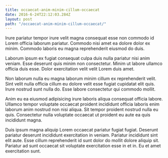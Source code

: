```yaml
---
title: occaecat-anim-minim-cillum-occaecat
date: 2016-6-24T22:12:03.284Z
layout: post
path: "/occaecat-anim-minim-cillum-occaecat/"
---
```


Irure pariatur tempor irure velit magna consequat esse non commodo id Lorem officia laborum pariatur. Commodo nisi amet ea dolore dolor ex minim. Commodo laboris eu magna reprehenderit eiusmod do duis.

Laborum ipsum ex fugiat consequat culpa duis nulla pariatur nisi anim veniam. Esse deserunt quis minim non consectetur. Minim ut labore ullamco officia duis esse. Dolor exercitation velit velit Lorem duis amet.

Non laborum nulla eu magna laborum minim cillum ex reprehenderit velit. Sint velit nulla officia cillum eu dolore velit esse fugiat cupidatat elit quis. Irure nostrud sunt nulla do. Esse labore consectetur qui commodo mollit.

Anim eu ea eiusmod adipisicing irure laboris aliqua consequat officia labore. Ullamco tempor voluptate occaecat proident incididunt officia laboris enim laborum anim nostrud non nisi aliqua. Sit tempor proident nostrud nulla eu quis. Consectetur nulla voluptate occaecat ut proident eu aute ea quis incididunt magna.

Duis ipsum magna aliquip Lorem occaecat pariatur fugiat fugiat. Deserunt pariatur deserunt incididunt exercitation in veniam. Pariatur incididunt sint elit aute. Esse cillum reprehenderit id sunt dolor do mollit dolore aliquip sit. Pariatur ad sunt occaecat sit voluptate exercitation esse in et in. Eu et amet exercitation sunt.